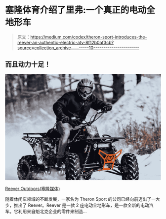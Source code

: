 # 塞隆体育介绍了里弗:一个真正的电动全地形车

> 原文：<https://medium.com/codex/theron-sport-introduces-the-reever-an-authentic-electric-atv-8f12b0af3cb?source=collection_archive---------10----------------------->

## 而且动力十足！

![](img/8158bf19d0bd6bc94cbd033efe8017a6.png)

[Reever Outdoors(塞隆媒体)](https://global-uploads.webflow.com/635d21df3ea935b8ccf8d327/63643dd8445ecc38584f7d1e_Hiver%20-%20size.jpg)

随着休闲车领域的不断发展，一家名为 Theron Sport 的公司已经向前迈出了一大步，推出了 Reever。Reever 是一款 2 座电动全地形车，是一款全新的电动汽车。它利用来自魁北克企业的零件来制造…